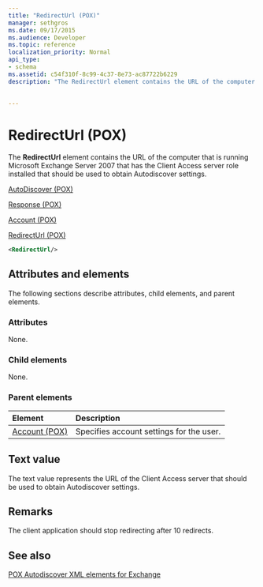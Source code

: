 ```yaml
---
title: "RedirectUrl (POX)"
manager: sethgros
ms.date: 09/17/2015
ms.audience: Developer
ms.topic: reference
localization_priority: Normal
api_type:
- schema
ms.assetid: c54f310f-8c99-4c37-8e73-ac87722b6229
description: "The RedirectUrl element contains the URL of the computer that is running Microsoft Exchange Server 2007 that has the Client Access server role installed that should be used to obtain Autodiscover settings."
 
 
---
```


# RedirectUrl (POX)

The **RedirectUrl** element contains the URL of the computer that is running Microsoft Exchange Server 2007 that has the Client Access server role installed that should be used to obtain Autodiscover settings. 
  
[AutoDiscover (POX)](autodiscover-pox.md)
  
[Response (POX)](response-pox.md)
  
[Account (POX)](account-pox.md)
  
[RedirectUrl (POX)](redirecturl-pox.md)
  
```xml
<RedirectUrl/>
```

## Attributes and elements

The following sections describe attributes, child elements, and parent elements.
  
### Attributes

None.
  
### Child elements

None.
  
### Parent elements

|**Element**|**Description**|
|:-----|:-----|
|[Account (POX)](account-pox.md) <br/> |Specifies account settings for the user.  <br/> |
   
## Text value

The text value represents the URL of the Client Access server that should be used to obtain Autodiscover settings.
  
## Remarks

The client application should stop redirecting after 10 redirects.
  
## See also



[POX Autodiscover XML elements for Exchange](pox-autodiscover-xml-elements-for-exchange.md)

